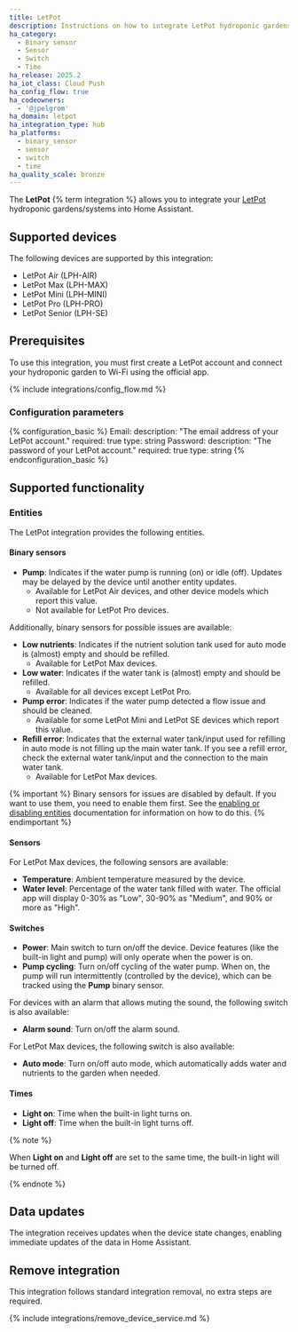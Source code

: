 ```yaml
---
title: LetPot
description: Instructions on how to integrate LetPot hydroponic gardens into Home Assistant.
ha_category:
  - Binary sensor
  - Sensor
  - Switch
  - Time
ha_release: 2025.2
ha_iot_class: Cloud Push
ha_config_flow: true
ha_codeowners:
  - '@jpelgrom'
ha_domain: letpot
ha_integration_type: hub
ha_platforms:
  - binary_sensor
  - sensor
  - switch
  - time
ha_quality_scale: bronze
---
```


The **LetPot** {% term integration %} allows you to integrate your [LetPot](https://letpot.com/) hydroponic gardens/systems into Home Assistant.

## Supported devices

The following devices are supported by this integration:

- LetPot Air (LPH-AIR)
- LetPot Max (LPH-MAX)
- LetPot Mini (LPH-MINI)
- LetPot Pro (LPH-PRO)
- LetPot Senior (LPH-SE)

## Prerequisites

To use this integration, you must first create a LetPot account and connect your hydroponic garden to Wi-Fi using the official app.

{% include integrations/config_flow.md %}

### Configuration parameters

{% configuration_basic %}
Email:
    description: "The email address of your LetPot account."
    required: true
    type: string
Password:
    description: "The password of your LetPot account."
    required: true
    type: string
{% endconfiguration_basic %}

## Supported functionality

### Entities

The LetPot integration provides the following entities.

#### Binary sensors

- **Pump**: Indicates if the water pump is running (on) or idle (off). Updates may be delayed by the device until another entity updates.
  - Available for LetPot Air devices, and other device models which report this value.
  - Not available for LetPot Pro devices.

Additionally, binary sensors for possible issues are available:

- **Low nutrients**: Indicates if the nutrient solution tank used for auto mode is (almost) empty and should be refilled.
  - Available for LetPot Max devices.
- **Low water**: Indicates if the water tank is (almost) empty and should be refilled.
  - Available for all devices except LetPot Pro.
- **Pump error**: Indicates if the water pump detected a flow issue and should be cleaned.
  - Available for some LetPot Mini and LetPot SE devices which report this value.
- **Refill error**: Indicates that the external water tank/input used for refilling in auto mode is not filling up the main water tank. If you see a refill error, check the external water tank/input and the connection to the main water tank.
  - Available for LetPot Max devices.

{% important %}
Binary sensors for issues are disabled by default. If you want to use them, you need to enable them first. See the [enabling or disabling entities](/common-tasks/general/#enabling-or-disabling-entities) documentation for information on how to do this.
{% endimportant %}

#### Sensors

For LetPot Max devices, the following sensors are available:

- **Temperature**: Ambient temperature measured by the device.
- **Water level**: Percentage of the water tank filled with water. The official app will display 0-30% as "Low", 30-90% as "Medium", and 90% or more as "High".

#### Switches

- **Power**: Main switch to turn on/off the device. Device features (like the built-in light and pump) will only operate when the power is on.
- **Pump cycling**: Turn on/off cycling of the water pump. When on, the pump will run intermittently (controlled by the device), which can be tracked using the **Pump** binary sensor.

For devices with an alarm that allows muting the sound, the following switch is also available:

- **Alarm sound**: Turn on/off the alarm sound.

For LetPot Max devices, the following switch is also available:

- **Auto mode**: Turn on/off auto mode, which automatically adds water and nutrients to the garden when needed.

#### Times

- **Light on**: Time when the built-in light turns on.
- **Light off**: Time when the built-in light turns off.

{% note %}

When **Light on** and **Light off** are set to the same time, the built-in light will be turned off.

{% endnote %}

## Data updates

The integration receives updates when the device state changes, enabling immediate updates of the data in Home Assistant.

## Remove integration

This integration follows standard integration removal, no extra steps are required.

{% include integrations/remove_device_service.md %}

